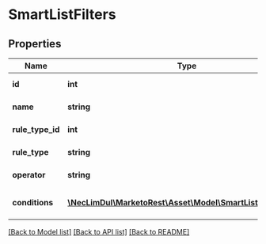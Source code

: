 # SmartListFilters

## Properties

Name | Type | Description | Notes
------------ | ------------- | ------------- | -------------
**id** | **int** | Id of the filter |
**name** | **string** | Name of filter |
**rule_type_id** | **int** | Id of the rule type |
**rule_type** | **string** | Name of rule type |
**operator** | **string** | Name of operator |
**conditions** | [**\NecLimDul\MarketoRest\Asset\Model\SmartListConditions[]**](SmartListConditions.md) | List of smart list conditions |

[[Back to Model list]](../../README.md#models) [[Back to API list]](../../README.md#endpoints) [[Back to README]](../../README.md)
